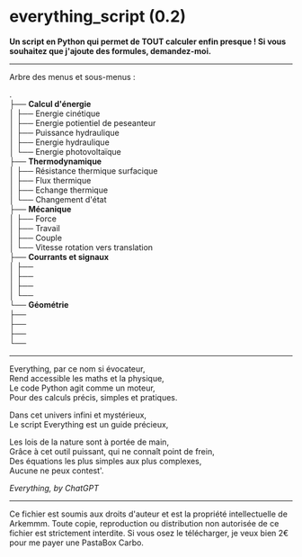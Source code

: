 # everything_script (0.2)
**Un script en Python qui permet de TOUT calculer enfin presque !
Si vous souhaitez que j'ajoute des formules, demandez-moi.**

---


Arbre des menus et sous-menus :  

.  
├── **Calcul d'énergie**  
│   ├── Energie cinétique  
│   ├── Energie potientiel de peseanteur  
│   ├── Puissance hydraulique   
│   ├── Energie hydraulique   
│   └── Energie photovoltaïque  
├── **Thermodynamique**  
│   ├── Résistance thermique surfacique  
│   ├── Flux thermique  
│   ├── Echange thermique  
│   └── Changement d'état  
├── **Mécanique**   
│   ├── Force   
│   ├── Travail   
│   ├── Couple     
│   └── Vitesse rotation vers translation  
├── **Courrants et signaux**  
│   ├──   
│   ├──   
│   ├──   
│   └──   
└── **Géométrie**  
    ├──   
    ├──   
    ├──   
    └──   


---


Everything, par ce nom si évocateur,  
Rend accessible les maths et la physique,  
Le code Python agit comme un moteur,  
Pour des calculs précis, simples et pratiques.  

Dans cet univers infini et mystérieux,  
Le script Everything est un guide précieux,  

Les lois de la nature sont à portée de main,  
Grâce à cet outil puissant, qui ne connaît point de frein,  
Des équations les plus simples aux plus complexes,  
Aucune ne peux contest'.  

*Everything, by ChatGPT*

---

Ce fichier est soumis aux droits d'auteur et est la propriété intellectuelle de Arkemmm.
Toute copie, reproduction ou distribution non autorisée de ce fichier est strictement interdite.
Si vous osez le télécharger, je veux bien 2€ pour me payer une PastaBox Carbo.
